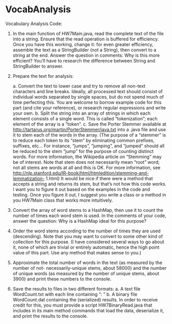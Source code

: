 # VocabAnalysis
Vocabulary Analysis Code:

1. In the main function of HW7Main.java, read the complete text of the file into a string. Ensure that the read operation is buffered for efficiency. Once you have this working, change it: for even greater efficiency, assemble the text as a StringBuilder (not a String), then convert to a string at the end. Answer the question in comments: Why is this more efficient? You’ll have to research the difference between String and StringBuilder to answer.

2. Prepare the text for analysis:

      a. Convert the text to lower case and try to remove all non-text characters and line breaks. Ideally, all processed text should consist of individual words separated by single spaces, but do not spend much of time perfecting this. You are welcome to borrow example code for this part (and cite your reference), or research regular expressions and write your own.
      b. Split the string into an array of strings in which each element consists of a single word. This is called “tokenization”; each element of the array is a “token”.
      c. Save the Porter Stemmer available at http://tartarus.org/martin/PorterStemmer/java.txt into a .java file and use it to stem each of the words in the array. (The purpose of a “stemmer” is to reduce each token to its “stem” by eliminating common prefixes, suffixes, etc... For instance, “jumps”, “jumping”, and “jumped” should all be reduced to the stem “jump” for the purpose of counting distinct words. For more information, the Wikipedia article on “Stemming” may be of interest. Note that stem does not necessarily mean “root” word; not all stems are words at all and this is OK. For more information, see http://nlp.stanford.edu/IR-book/html/htmledition/stemming-and-lemmatization- 1.html) It would be nice if there were a method that accepts a string and returns its stem, but that’s not how this code works. I want you to figure it out based on the examples in the code and testing. Once you figure it out, I suggest you write a class or a method in you HW7Main class that works more intuitively.
      
2. Convert the array of word stems to a HashMap, then use it to count the number of times each word stem is used. In the comments of your code, answer the question: Why is a HashMap ideal for this purpose?

3. Order the word stems according to the number of times they are used (descending). Note that you may want to convert to some other kind of collection for this purpose. (I have considered several ways to go about it, none of which are trivial or entirely automatic, hence the high point value of this part. Use any method that makes sense to you.)

4. Approximate the total number of words in the text (as measured by the number of not-
necessarily-unique stems, about 58000) and the number of unique words (as measured by the
number of unique stems, about 3900) and print these numbers to the console.

5. Save the results to files in two different formats:
      a. A text file WordCount.txt with each line containing “<stem>: <count>”
      b. A binary file WordCount.dat containing the (serialized) results. In order to receive credit for this, you must provide a script HW7BinaryRead.java that includes in its main method commands that load the data, deserialize it, and print the results to the console.
